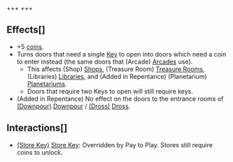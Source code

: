 +++
+++

Effects[]
---------


* +5 [coins](/wiki/Coins "Coins").
* Turns doors that need a single [Key](/wiki/Key "Key") to open into doors which need a coin to enter instead (the same doors that (Arcade) [Arcades](/wiki/Arcade "Arcade") use).
	+ This affects (Shop) [Shops](/wiki/Shop "Shop"), (Treasure Room) [Treasure Rooms](/wiki/Treasure_Room "Treasure Room"), (Libraries) [Libraries](/wiki/Libraries "Libraries"), and (Added in Repentance) (Planetarium) [Planetariums](/wiki/Planetarium "Planetarium").
	+ Doors that require two Keys to open will still require keys.
* (Added in Repentance) No effect on the doors to the entrance rooms of [(Downpour)](/wiki/Downpour "Downpour") [Downpour](/wiki/Downpour "Downpour") / [(Dross)](/wiki/Dross "Dross") [Dross](/wiki/Dross "Dross").


Interactions[]
--------------


* [(Store Key)](/wiki/Store_Key "Store Key") [Store Key](/wiki/Store_Key "Store Key"): Overridden by Pay to Play. Stores still require coins to unlock.


